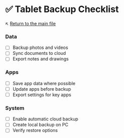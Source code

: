 # ✅ Tablet Backup Checklist

↖️ [Return to the main file](../README.md)

### Data
- [ ] Backup photos and videos
- [ ] Sync documents to cloud
- [ ] Export notes and drawings

### Apps
- [ ] Save app data where possible
- [ ] Update apps before backup
- [ ] Export settings for key apps

### System
- [ ] Enable automatic cloud backup
- [ ] Create local backup on PC
- [ ] Verify restore options
